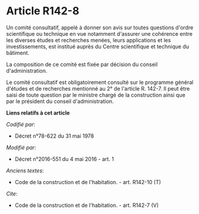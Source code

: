 # Article R142-8

Un comité consultatif, appelé à donner son avis sur toutes questions d'ordre scientifique ou technique en vue notamment
d'assurer une cohérence entre les diverses études et recherches menées, leurs applications et les investissements, est
institué auprès du Centre scientifique et technique du bâtiment. 

La composition de ce comité est fixée par décision du conseil d'administration. 

Le comité consultatif est obligatoirement consulté sur le programme général d'études et de recherches mentionné au 2° de
l'article R. 142-7. Il peut être saisi de toute question par le ministre chargé de la construction ainsi que par le président
du conseil d'administration.

**Liens relatifs à cet article**

_Codifié par_:

  - Décret n°78-622 du 31 mai 1978

_Modifié par_:

  - Décret n°2016-551 du 4 mai 2016 - art. 1

_Anciens textes_:

  - Code de la construction et de l'habitation. - art. R142-10 (T)

_Cite_:

  - Code de la construction et de l'habitation. - art. R142-7 (V)
